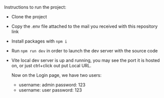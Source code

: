 Instructions to run the project: 
- Clone the project
- Copy the .env file attached to the mail you received with this repository link
- Install packages with `npm i`
- Run `npm run dev` in order to launch the dev server with the source code
- Vite local dev server is up and running, you may see the port it is hosted on, or just ctrl+click out put Local URL.

  Now on the Login page, we have two users:
  - username: admin password: 123
  - username: user password: 123
